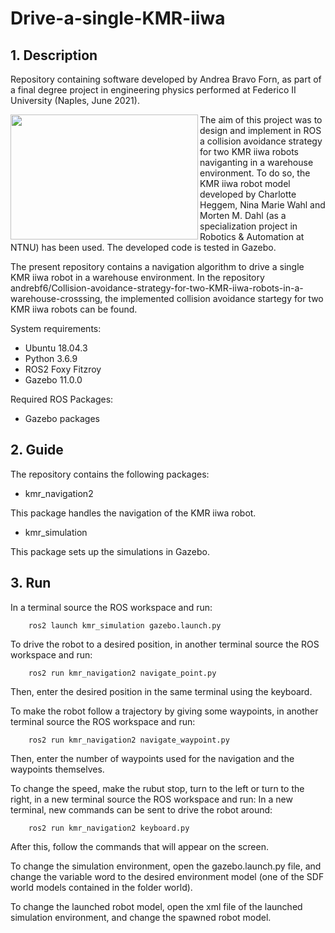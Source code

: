 # Drive-a-single-KMR-iiwa

## 1. Description
Repository containing software developed by Andrea Bravo Forn, as part of a final degree project in engineering physics performed at Federico II University (Naples, June 2021).

 <img align="left" width="300" height="200" src="https://user-images.githubusercontent.com/81975803/123516981-21ca9200-d69f-11eb-94cf-cb00b1ed7512.jpg">
 
The aim of this project was to design and implement in ROS a collision avoidance strategy for two KMR iiwa robots naviganting in a warehouse environment. 
To do so, the KMR iiwa robot model developed by Charlotte Heggem, Nina Marie Wahl and Morten M. Dahl (as a specialization project in Robotics & Automation at NTNU) has been used. The developed code is tested in Gazebo.

The present repository contains a navigation algorithm to drive a single KMR iiwa robot in a warehouse environment.
In the repository andrebf6/Collision-avoidance-strategy-for-two-KMR-iiwa-robots-in-a-warehouse-crosssing, the implemented collision avoidance startegy for two KMR iiwa robots can be found.



System requirements:

 -  Ubuntu 18.04.3
 -  Python 3.6.9
 -  ROS2 Foxy Fitzroy
 -  Gazebo 11.0.0

Required ROS Packages:

  - Gazebo packages
  
  ## 2. Guide
  The repository contains the following packages:
  
   -  kmr_navigation2
  
  This package handles the navigation of the KMR iiwa robot.
  
  -  kmr_simulation
  
  This package sets up the simulations in Gazebo. 
  
  ## 3. Run

In a terminal source the ROS workspace and run:
```
    ros2 launch kmr_simulation gazebo.launch.py
```
To drive the robot to a desired position, in another terminal source the ROS workspace and run:
```
    ros2 run kmr_navigation2 navigate_point.py
```
Then, enter the desired position in the same terminal using the keyboard.

To make the robot follow a trajectory by giving some waypoints, in another terminal source the ROS workspace and run:
```
    ros2 run kmr_navigation2 navigate_waypoint.py
``` 
Then, enter the number of waypoints used for the navigation and the waypoints themselves.

To change the speed, make the rubut stop, turn to the left or turn to the right, in a new terminal  source the ROS workspace and run: 
In a new terminal, new commands can be sent to drive the robot around:
```
    ros2 run kmr_navigation2 keyboard.py
```
After this, follow the commands that will appear on the screen.

To change the simulation environment, open the gazebo.launch.py file, and change the variable word to the desired environment model (one of the SDF world models contained in the folder world).

To change the launched robot model, open the xml file of the launched simulation environment, and change the spawned robot model.
 
   
  
